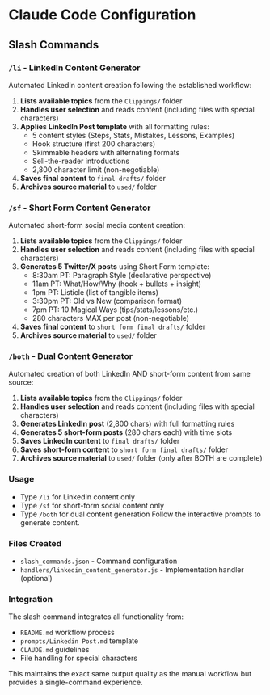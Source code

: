 # Claude Code Configuration

## Slash Commands

### `/li` - LinkedIn Content Generator

Automated LinkedIn content creation following the established workflow:

1. **Lists available topics** from the `Clippings/` folder
2. **Handles user selection** and reads content (including files with special characters)
3. **Applies LinkedIn Post template** with all formatting rules:
   - 5 content styles (Steps, Stats, Mistakes, Lessons, Examples)
   - Hook structure (first 200 characters)
   - Skimmable headers with alternating formats
   - Sell-the-reader introductions
   - 2,800 character limit (non-negotiable)
4. **Saves final content** to `final drafts/` folder
5. **Archives source material** to `used/` folder

### `/sf` - Short Form Content Generator

Automated short-form social media content creation:

1. **Lists available topics** from the `Clippings/` folder
2. **Handles user selection** and reads content (including files with special characters)
3. **Generates 5 Twitter/X posts** using Short Form template:
   - 8:30am PT: Paragraph Style (declarative perspective)
   - 11am PT: What/How/Why (hook + bullets + insight)
   - 1pm PT: Listicle (list of tangible items)
   - 3:30pm PT: Old vs New (comparison format)
   - 7pm PT: 10 Magical Ways (tips/stats/lessons/etc.)
   - 280 characters MAX per post (non-negotiable)
4. **Saves final content** to `short form final drafts/` folder
5. **Archives source material** to `used/` folder

### `/both` - Dual Content Generator

Automated creation of both LinkedIn AND short-form content from same source:

1. **Lists available topics** from the `Clippings/` folder
2. **Handles user selection** and reads content (including files with special characters)
3. **Generates LinkedIn post** (2,800 chars) with full formatting rules
4. **Generates 5 short-form posts** (280 chars each) with time slots
5. **Saves LinkedIn content** to `final drafts/` folder
6. **Saves short-form content** to `short form final drafts/` folder
7. **Archives source material** to `used/` folder (only after BOTH are complete)

### Usage
- Type `/li` for LinkedIn content only
- Type `/sf` for short-form social content only  
- Type `/both` for dual content generation
Follow the interactive prompts to generate content.

### Files Created
- `slash_commands.json` - Command configuration
- `handlers/linkedin_content_generator.js` - Implementation handler (optional)

### Integration
The slash command integrates all functionality from:
- `README.md` workflow process
- `prompts/Linkedin Post.md` template
- `CLAUDE.md` guidelines
- File handling for special characters

This maintains the exact same output quality as the manual workflow but provides a single-command experience.